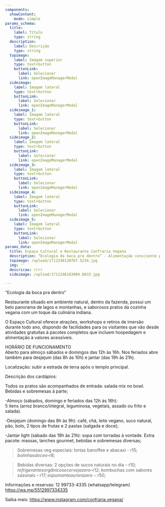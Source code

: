 ```yaml
---
components:
  showContent:
    mode: simple
params_schema:
  title:
    label: Título
    type: string
  description:
    label: Descrição
    type: string
  topimage:
    label: Imagem superior
    type: text+button
    buttonLink:
      label: Selecionar
      link: openImageManagerModal
  sideimage:
    label: Imagem lateral
    type: text+button
    buttonLink:
      label: Selecionar
      link: openImageManagerModal
  sideimage_1:
    label: Imagem lateral
    type: text+button
    buttonLink:
      label: Selecionar
      link: openImageManagerModal
  sideimage_2:
    label: Imagem lateral
    type: text+button
    buttonLink:
      label: Selecionar
      link: openImageManagerModal
  sideimage_3:
    label: Imagem lateral
    type: text+button
    buttonLink:
      label: Selecionar
      link: openImageManagerModal
  sideimage_4:
    label: Imagem lateral
    type: text+button
    buttonLink:
      label: Selecionar
      link: openImageManagerModal
  sideimage_5:
    label: Imagem lateral
    type: text+button
    buttonLink:
      label: Selecionar
      link: openImageManagerModal
params_data:
  title: Espaço Cultural e Restaurante Confraria Vegana
  description: “Ecologia da boca pra dentro” - Alimentação consciente plant based
  topimage: /upload/1712246138767.5234.jpg
  img: ''
  descricao: rrrr
  sideimage: /upload/1712246183004.8833.jpg

---
```


“Ecologia da boca pra dentro”

Restaurante situado em ambiente natural, dentro da fazenda, possui um belo panorama de lagos e montanhas, e saborosos pratos da cozinha vegana com um toque da culinária indiana.

O Espaço Cultural oferece atrações, workshops e retiros de imersão durante todo ano, dispondo de facilidades para os visitantes que vão desde atividades gratuitas à pacotes completos que incluem hospedagem e alimentação à valores acessíveis.

HORÁRIO DE FUNCIONAMENTO  
Aberto para almoço sábados e domingos das 12h às 16h. Nos feriados abre também para desjejum (das 8h às 10h) e jantar (das 19h às 21h).   

Localização: subir a estrada de terra após o templo principal.

Descrição dos cardápios:

Todos os pratos são acompanhados de entrada: salada mix no bowl. Bebidas e sobremesas à parte;

-Almoço (sábados, domingo e feriados das 12h às 16h):   
5 itens (arroz branco/integral, leguminosa, vegetais, assado ou frito e salada). 

-Desjejum (domingo das 8h às 9h): café, chá, leite vegano, suco natural, pão, bolo, 2 tipos de frutas e 2 pastas (salgada e doce);

-Jantar light (sábado das 19h às 21h): sopa com torradas à vontade. Extra pacote: massas, lanches gourmet, bebidas e sobremesas diversas;

> Sobremesas veg especiais: tortas banoffee e abacaxi - r$15; bolinhas doces – r$8;

> Bebidas diversas: 2 opções de sucos naturais no dia – r$10; refrigerantes orgânicos e cerveja zero – r$12; kombuchas com sabores sazonais – r$17; espumante aurora zero - r$50;

Informações e reservas:
12 99733-4335 (whatsapp/telegram)
https://wa.me/5512997334335

Saiba mais: https://www.instagram.com/confraria.vegana/